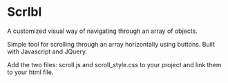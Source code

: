 # Scrlbl
A customized visual way of navigating through an array of objects.

Simple tool for scrolling through an array horizontally using buttons. Built with Javascript and JQuery.

Add the two files: scroll.js and scroll_style.css to your project and link them to your html file.
